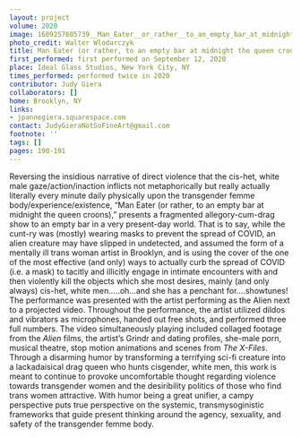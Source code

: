 ```yaml
---
layout: project
volume: 2020
image: 1609257605739__Man_Eater__or_rather__to_an_empty_bar_at_midnight_the_queen_croons_--Judy_Giera.png
photo_credit: Walter Wlodarczyk
title: Man Eater (or rather, to an empty bar at midnight the queen croons)
first_performed: first performed on September 12, 2020
place: Ideal Glass Studios, New York City, NY
times_performed: performed twice in 2020
contributor: Judy Giera
collaborators: []
home: Brooklyn, NY
links:
- jpannegiera.squarespace.com
contact: JudyGieraNotSoFineArt@gmail.com
footnote: ''
tags: []
pages: 190-191
---
```

Reversing the insidious narrative of direct violence that the cis-het, white male gaze/action/inaction inflicts not metaphorically but really actually literally every minute daily physically upon the transgender femme body/experience/existence, “Man Eater (or rather, to an empty bar at midnight the queen croons),” presents a fragmented allegory-cum-drag show to an empty bar in a very present-day world.  That is to say, while the cunt-ry was (mostly) wearing masks to prevent the spread of COVID, an alien creature may have slipped in undetected, and assumed the form of a mentally ill trans woman artist in Brooklyn, and is using the cover of the one of the most effective (and only) ways to actually curb the spread of COVID (i.e. a mask) to tacitly and illicitly engage in intimate encounters with and then violently kill the objects which she most desires, mainly (and only always) cis-het, white men.….oh…and she has a penchant for….showtunes! The performance was presented with the artist performing as the Alien next to a projected video. Throughout the performance, the artist utilized dildos and vibrators as microphones, handed out free shots, and performed three full numbers. The video simultaneously playing included collaged footage from the *Alien* films, the artist’s Grindr and dating profiles, she-male porn, musical theatre, stop motion animations and scenes from *The X-Files*. Through a disarming humor by transforming a terrifying sci-fi creature into a lackadaisical drag queen who hunts cisgender, white men, this work is meant to continue to provoke uncomfortable thought regarding violence towards transgender women and the desiribility politics of those who find trans women attractive. With humor being a great unifier, a campy perspective puts true perspective on the systemic, transmysoginistic frameworks that guide present thinking around the agency, sexuality, and safety of the transgender femme body.